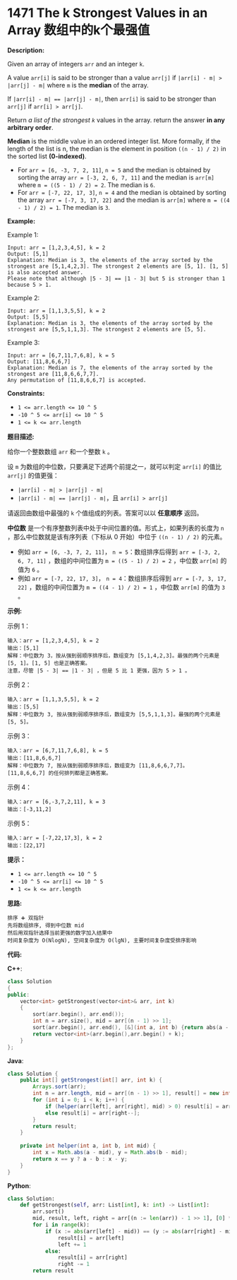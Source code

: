 # 1471 The k Strongest Values in an Array 数组中的k个最强值

__Description:__

Given an array of integers  `arr` and an integer  `k`.

A value  `arr[i]` is said to be stronger than a value  `arr[j]` if  `|arr[i] - m| > |arr[j] - m|` where  `m` is the __median__ of the array.

If  `|arr[i] - m| == |arr[j] - m|`, then  `arr[i]` is said to be stronger than  `arr[j]` if  `arr[i] > arr[j]`.

Return _a list of the strongest  `k`_ values in the array. return the answer __in any arbitrary order__.

__Median__ is the middle value in an ordered integer list. More formally, if the length of the list is n, the median is the element in position  `((n - 1) / 2)` in the sorted list __(0-indexed)__.

- For  `arr = [6, -3, 7, 2, 11]`,  `n = 5` and the median is obtained by sorting the array  `arr = [-3, 2, 6, 7, 11]` and the median is  `arr[m]` where  `m = ((5 - 1) / 2) = 2`. The median is  `6`.
- For  `arr = [-7, 22, 17, 3]`,  `n = 4` and the median is obtained by sorting the array  `arr = [-7, 3, 17, 22]` and the median is  `arr[m]` where  `m = ((4 - 1) / 2) = 1`. The median is  `3`.

__Example:__

Example 1:

```text
Input: arr = [1,2,3,4,5], k = 2
Output: [5,1]
Explanation: Median is 3, the elements of the array sorted by the strongest are [5,1,4,2,3]. The strongest 2 elements are [5, 1]. [1, 5] is also accepted answer.
Please note that although |5 - 3| == |1 - 3| but 5 is stronger than 1 because 5 > 1.
```

Example 2:

```text
Input: arr = [1,1,3,5,5], k = 2
Output: [5,5]
Explanation: Median is 3, the elements of the array sorted by the strongest are [5,5,1,1,3]. The strongest 2 elements are [5, 5].
```

Example 3:

```text
Input: arr = [6,7,11,7,6,8], k = 5
Output: [11,8,6,6,7]
Explanation: Median is 7, the elements of the array sorted by the strongest are [11,8,6,6,7,7].
Any permutation of [11,8,6,6,7] is accepted.
```

__Constraints:__

- `1 <= arr.length <= 10 ^ 5`
- `-10 ^ 5 <= arr[i] <= 10 ^ 5`
- `1 <= k <= arr.length`

__题目描述:__

给你一个整数数组  `arr` 和一个整数  `k` 。

设  `m` 为数组的中位数，只要满足下述两个前提之一，就可以判定  `arr[i]` 的值比  `arr[j]` 的值更强：

- `|arr[i] - m| > |arr[j] - m|`
- `|arr[i] - m| == |arr[j] - m|`，且  `arr[i] > arr[j]`

请返回由数组中最强的  `k` 个值组成的列表。答案可以以 __任意顺序__ 返回。

__中位数__ 是一个有序整数列表中处于中间位置的值。形式上，如果列表的长度为  `n` ，那么中位数就是该有序列表（下标从 0 开始）中位于  `((n - 1) / 2)` 的元素。

- 例如  `arr = [6, -3, 7, 2, 11]`， `n = 5`：数组排序后得到  `arr = [-3, 2, 6, 7, 11]` ，数组的中间位置为  `m = ((5 - 1) / 2) = 2` ，中位数  `arr[m]` 的值为  `6` 。
- 例如  `arr = [-7, 22, 17, 3]`， `n = 4`：数组排序后得到  `arr = [-7, 3, 17, 22]` ，数组的中间位置为  `m = ((4 - 1) / 2) = 1` ，中位数  `arr[m]` 的值为  `3` 。

__示例:__

示例 1：

```text
输入：arr = [1,2,3,4,5], k = 2
输出：[5,1]
解释：中位数为 3，按从强到弱顺序排序后，数组变为 [5,1,4,2,3]。最强的两个元素是 [5, 1]。[1, 5] 也是正确答案。
注意，尽管 |5 - 3| == |1 - 3| ，但是 5 比 1 更强，因为 5 > 1 。
```

示例 2：

```text
输入：arr = [1,1,3,5,5], k = 2
输出：[5,5]
解释：中位数为 3, 按从强到弱顺序排序后，数组变为 [5,5,1,1,3]。最强的两个元素是 [5, 5]。
```

示例 3：

```text
输入：arr = [6,7,11,7,6,8], k = 5
输出：[11,8,6,6,7]
解释：中位数为 7, 按从强到弱顺序排序后，数组变为 [11,8,6,6,7,7]。
[11,8,6,6,7] 的任何排列都是正确答案。
```

示例 4：

```text
输入：arr = [6,-3,7,2,11], k = 3
输出：[-3,11,2]
```

示例 5：

```text
输入：arr = [-7,22,17,3], k = 2
输出：[22,17]
```

__提示：__

- `1 <= arr.length <= 10 ^ 5`
- `-10 ^ 5 <= arr[i] <= 10 ^ 5`
- `1 <= k <= arr.length`

__思路:__

```text
排序 ➕ 双指针
先将数组排序, 得到中位数 mid
然后用双指针选择当前更强的数字加入结果中
时间复杂度为 O(NlogN), 空间复杂度为 O(lgN), 主要时间复杂度受排序影响
```

__代码:__

__C++__:

```C++
class Solution 
{
public:
    vector<int> getStrongest(vector<int>& arr, int k) 
    {
        sort(arr.begin(), arr.end());
        int n = arr.size(), mid = arr[(n - 1) >> 1];
        sort(arr.begin(), arr.end(), [&](int a, int b) {return abs(a - mid) == abs(b - mid) ? a > b : abs(a - mid) > abs(b - mid);});
        return vector<int>(arr.begin(),arr.begin() + k);
    }
};
```

__Java__:

```Java
class Solution {
    public int[] getStrongest(int[] arr, int k) {
        Arrays.sort(arr);
        int n = arr.length, mid = arr[(n - 1) >> 1], result[] = new int[k], left = 0, right = n - 1;
        for (int i = 0; i < k; i++) {
            if (helper(arr[left], arr[right], mid) > 0) result[i] = arr[left++];
            else result[i] = arr[right--];
        }
        return result;
    }
    
    private int helper(int a, int b, int mid) {
        int x = Math.abs(a - mid), y = Math.abs(b - mid);
        return x == y ? a - b : x - y;
    }
}
```

__Python__:

```Python
class Solution:
    def getStrongest(self, arr: List[int], k: int) -> List[int]:
        arr.sort()
        mid, result, left, right = arr[(n := len(arr)) - 1 >> 1], [0] * k, 0, n - 1
        for i in range(k):
            if (x := abs(arr[left] - mid)) == (y := abs(arr[right] - mid)) and arr[left] > arr[right] or (x > y):
                result[i] = arr[left]
                left += 1
            else:
                result[i] = arr[right]
                right -= 1
        return result
```
